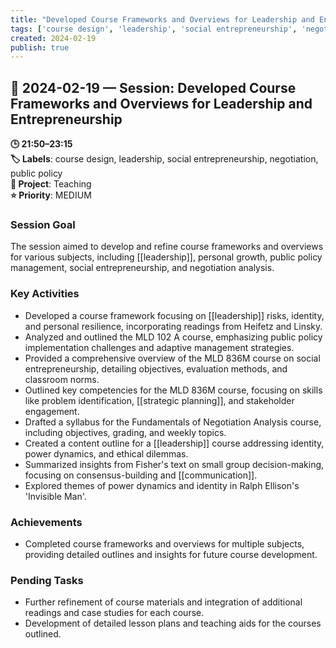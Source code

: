 ```yaml
---
title: "Developed Course Frameworks and Overviews for Leadership and Entrepreneurship"
tags: ['course design', 'leadership', 'social entrepreneurship', 'negotiation', 'public policy']
created: 2024-02-19
publish: true
---
```


## 📅 2024-02-19 — Session: Developed Course Frameworks and Overviews for Leadership and Entrepreneurship

**🕒 21:50–23:15**  
**🏷️ Labels**: course design, leadership, social entrepreneurship, negotiation, public policy  
**📂 Project**: Teaching  
**⭐ Priority**: MEDIUM  


### Session Goal
The session aimed to develop and refine course frameworks and overviews for various subjects, including [[leadership]], personal growth, public policy management, social entrepreneurship, and negotiation analysis.

### Key Activities
- Developed a course framework focusing on [[leadership]] risks, identity, and personal resilience, incorporating readings from Heifetz and Linsky.
- Analyzed and outlined the MLD 102 A course, emphasizing public policy implementation challenges and adaptive management strategies.
- Provided a comprehensive overview of the MLD 836M course on social entrepreneurship, detailing objectives, evaluation methods, and classroom norms.
- Outlined key competencies for the MLD 836M course, focusing on skills like problem identification, [[strategic planning]], and stakeholder engagement.
- Drafted a syllabus for the Fundamentals of Negotiation Analysis course, including objectives, grading, and weekly topics.
- Created a content outline for a [[leadership]] course addressing identity, power dynamics, and ethical dilemmas.
- Summarized insights from Fisher's text on small group decision-making, focusing on consensus-building and [[communication]].
- Explored themes of power dynamics and identity in Ralph Ellison's 'Invisible Man'.

### Achievements
- Completed course frameworks and overviews for multiple subjects, providing detailed outlines and insights for future course development.

### Pending Tasks
- Further refinement of course materials and integration of additional readings and case studies for each course.
- Development of detailed lesson plans and teaching aids for the courses outlined.
